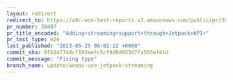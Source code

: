 ```yaml
---
layout: redirect
redirect_to: https://a8c-woo-test-reports.s3.amazonaws.com/public/pr/38407/e2e/index.html
pr_number: 38407
pr_title_encoded: "Adding+streaming+support+through+Jetpack+API+"
pr_test_type: e2e
last_published: "2023-05-25 00:02:22 +0000"
commit_sha: 9fb24f740cf193eefc5cf9d0d933d7fa503ef41d
commit_message: "Fixing typo"
branch_name: update/wooai-use-jetpack-streaming
---
```

